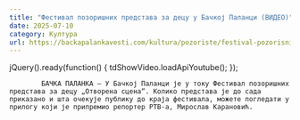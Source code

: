 ```yaml
---
title: "Фестивал позоришних представа за децу у Бачкој Паланци (ВИДЕО)"
date: 2025-07-10
category: Култура
url: https://backapalankavesti.com/kultura/pozoriste/festival-pozorisnih-predstava-za-decu-u-backoj-palanci-video/
---
```


jQuery().ready(function() {
                            tdShowVideo.loadApiYoutube(); 
                        });
                        
                    
            БАЧКА ПАЛАНКА – У Бачкој Паланци је у току Фестивал позоришних представа за децу „Отворена сцена“. Колико представа је до сада приказано и шта очекује публику до краја фестивала, можете погледати у прилогу који је припремио репортер РТВ-а, Мирослав Карановић.
